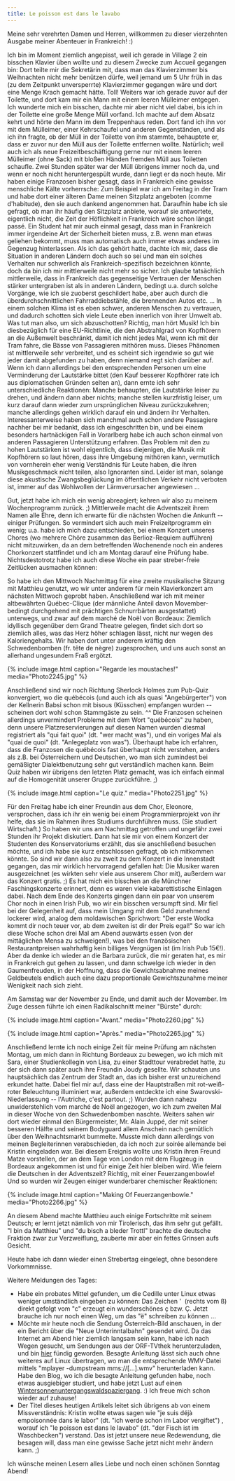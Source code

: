 ```yaml
---
title: Le poisson est dans le lavabo
---
```


Meine sehr verehrten Damen und Herren, willkommen zu dieser vierzehnten Ausgabe meiner Abenteuer in Frankreich! :)

Ich bin im Moment ziemlich angepisst, weil ich gerade in Village 2 ein bisschen Klavier üben wollte und zu diesem Zwecke zum Accueil gegangen bin: Dort teilte mir die Sekretärin mit, dass man das Klavierzimmer bis Weihnachten nicht mehr benützen dürfe, weil jemand um 5 Uhr früh in das (zu dem Zeitpunkt unversperrte) Klavierzimmer gegangen wäre und dort eine Menge Krach gemacht hätte. Toll!
Weiters war ich gerade zuvor auf der Toilette, und dort kam mir ein Mann mit einem leeren Mülleimer entgegen. Ich wunderte mich ein bisschen, dachte mir aber nicht viel dabei, bis ich in der Toilette eine große Menge Müll vorfand. Ich machte auf dem Absatz kehrt und hörte den Mann im dem Treppenhaus reden. Dort fand ich ihn vor mit dem Mülleimer, einer Kehrschaufel und anderen Gegenständen, und als ich ihn fragte, ob der Müll in der Toilette von ihm stammte, behauptete er, dass er zuvor nur den Müll aus der Toilette entfernen wollte. Natürlich; weil auch ich als neue Freizeitbeschäftigung gerne nur mit einem leeren Mülleimer (ohne Sack) mit bloßen Händen fremden Müll aus Toiletten schaufle. Zwei Stunden später war der Müll übrigens immer noch da, und wenn er noch nicht heruntergespült wurde, dann liegt er da noch heute.
Mir haben einige Franzosen bisher gesagt, dass in Frankreich eine gewisse menschliche Kälte vorherrsche: Zum Beispiel war ich am Freitag in der Tram und habe dort einer älteren Dame meinen Sitzplatz angeboten (comme d'habitude), den sie auch dankend angenommen hat. Daraufhin habe ich sie gefragt, ob man ihr häufig den Sitzplatz anbiete, worauf sie antwortete, eigentlich nicht, die Zeit der Höflichkeit in Frankreich wäre schon längst passé. Ein Student hat mir auch einmal gesagt, dass man in Frankreich immer irgendeine Art der Sicherheit bieten muss, z.B. wenn man etwas geliehen bekommt, muss man automatisch auch immer etwas anderes im Gegenzug hinterlassen. Als ich das gehört hatte, dachte ich mir, dass die Situation in anderen Ländern doch auch so sei und man ein solches Verhalten nur schwerlich als Frankreich-spezifisch bezeichnen könnte, doch da bin ich mir mittlerweile nicht mehr so sicher. Ich glaube tatsächlich mittlerweile, dass in Frankreich das gegenseitige Vertrauen der Menschen stärker untergraben ist als in anderen Ländern, bedingt u.a. durch solche Vorgänge, wie ich sie zuoberst geschildert habe, aber auch durch die überdurchschnittlichen Fahrraddiebstähle, die brennenden Autos etc. ... In einem solchen Klima ist es eben schwer, anderen Menschen zu vertrauen, und dadurch schotten sich viele Leute eben innerlich von ihrer Umwelt ab.
Was tut man also, um sich abzuschotten? Richtig, man hört Musik! Ich bin diesbezüglich für eine EU-Richtlinie, die den Abstrahlgrad von Kopfhörern an die Außenwelt beschränkt, damit ich nicht jedes Mal, wenn ich mit der Tram fahre, die Bässe von Passagieren mithören muss. Dieses Phänomen ist mittlerweile sehr verbreitet, und es scheint sich irgendwie so gut wie jeder damit abgefunden zu haben, denn niemand regt sich darüber auf. Wenn ich dann allerdings bei den entsprechenden Personen um eine Verminderung der Lautstärke bittet (den Kauf besserer Kopfhörer rate ich aus diplomatischen Gründen selten an), dann ernte ich sehr unterschiedliche Reaktionen: Manche behaupten, die Lautstärke leiser zu drehen, und ändern dann aber nichts; manche stellen kurzfristig leiser, um kurz darauf dann wieder zum ursprünglichen Niveau zurückzukehren; manche allerdings gehen wirklich darauf ein und ändern ihr Verhalten. Interessanterweise haben sich manchmal auch schon andere Passagiere nachher bei mir bedankt, dass ich eingeschritten bin, und bei einem besonders hartnäckigen Fall in Vorarlberg habe ich auch schon einmal von anderen Passagieren Unterstützung erfahren. Das Problem mit den zu hohen Lautstärken ist wohl eigentlich, dass diejenigen, die Musik mit Kopfhörern so laut hören, dass ihre Umgebung mithören kann, vermutlich von vornherein eher wenig Verständnis für Leute haben, die ihren Musikgeschmack nicht teilen, also Ignoranten sind. Leider ist man, solange diese akustische Zwangsbeglückung im öffentlichen Verkehr nicht verboten ist, immer auf das Wohlwollen der Lärmverursacher angewiesen ...

Gut, jetzt habe ich mich ein wenig abreagiert; kehren wir also zu meinem Wochenprogramm zurück. ;) Mittlerweile macht die Adventszeit ihrem Namen alle Ehre, denn ich erwarte für die nächsten Wochen die Ankunft -- einiger Prüfungen. So vermindert sich auch mein Freizeitprogramm ein wenig; u.a. habe ich mich dazu entschieden, bei einem Konzert unseres Chores (wo mehrere Chöre zusammen das Berlioz-Requiem aufführen) nicht mitzuwirken, da an dem betreffenden Wochenende noch ein anderes Chorkonzert stattfindet und ich am Montag darauf eine Prüfung habe. Nichtsdestotrotz habe ich auch diese Woche ein paar streber-freie Zeitlücken ausmachen können:

So habe ich den Mittwoch Nachmittag für eine zweite musikalische Sitzung mit Matthieu genutzt, wo wir unter anderem für mein Klavierkonzert am nächsten Mittwoch geprobt haben. Anschließend war ich mit meiner altbewährten Québec-Clique (der männliche Anteil davon Movember-bedingt durchgehend mit prächtigen Schnurrbärten ausgestattet) unterwegs, und zwar auf dem marché de Noël von Bordeaux: Ziemlich idyllisch gegenüber dem Grand Theatre gelegen, findet sich dort so ziemlich alles, was das Herz höher schlagen lässt, nicht nur wegen des Kaloriengehalts. Wir haben dort unter anderem kräftig den Schwedenbomben (fr. tête de nègre) zugesprochen, und uns auch sonst an allerhand ungesundem Fraß ergötzt.

{% include image.html caption="Regarde les moustaches!" media="Photo2245.jpg" %}

Anschließend sind wir noch Richtung Sherlock Holmes zum Pub-Quiz konvergiert, wo die québécois (und auch ich als quasi "Angebürgerter") von der Kellnerin Babsi schon mit bisous (Küsschen) empfangen wurden -- scheinen dort wohl schon Stammgäste zu sein. ^^ Die Franzosen scheinen allerdings unvermindert Probleme mit dem Wort "québécois" zu haben, denn unsere Platzreservierungen auf diesen Namen wurden diesmal registriert als "qui fait quoi" (dt. "wer macht was"), und ein voriges Mal als "quai de quoi" (dt. "Anlegeplatz von was"). Überhaupt habe ich erfahren, dass die Franzosen die québécois fast überhaupt nicht verstehen, anders als z.B. bei Österreichern und Deutschen, wo man sich zumindest bei gemäßigter Dialektbenutzung sehr gut verständlich machen kann. Beim Quiz haben wir übrigens den letzten Platz gemacht, was ich einfach einmal auf die Homogenität unserer Gruppe zurückführe. ;)

{% include image.html caption="Le quiz." media="Photo2251.jpg" %}

Für den Freitag habe ich einer Freundin aus dem Chor, Eleonore, versprochen, dass ich ihr ein wenig bei einem Programmierprojekt von ihr helfe, das sie im Rahmen ihres Studiums durchführen muss. (Sie studiert Wirtschaft.) So haben wir uns am Nachmittag getroffen und ungefähr zwei Stunden ihr Projekt diskutiert. Dann hat sie mir von einem Konzert der Studenten des Konservatoriums erzählt, das sie anschließend besuchen möchte, und ich habe sie kurz entschlossen gefragt, ob ich mitkommen könnte. So sind wir dann also zu zweit zu dem Konzert in die Innenstadt gegangen, das mir wirklich hervorragend gefallen hat: Die Musiker waren ausgezeichnet (es wirkten sehr viele aus unserem Chor mit), außerdem war das Konzert gratis. ;) Es hat mich ein bisschen an die Münchner Faschingskonzerte erinnert, denn es waren viele kabarettistische Einlagen dabei. Nach dem Ende des Konzerts gingen dann ein paar von unserem Chor noch in einen Irish Pub, wo wir ein bisschen versumpft sind. Mir fiel bei der Gelegenheit auf, dass mein Umgang mit dem Geld zunehmend lockerer wird, analog dem moldawischen Sprichwort: "Der erste Wodka kommt dir noch teuer vor, ab dem zweiten ist dir der Preis egal!" So war ich diese Woche schon drei Mal am Abend auswärts essen (von der mittäglichen Mensa zu schweigen!), was bei den französischen Restaurantpreisen wahrhaftig kein billiges Vergnügen ist (im Irish Pub 15€!). Aber da denke ich wieder an die Barbara zurück, die mir geraten hat, es mir in Frankreich gut gehen zu lassen, und dann schwelge ich wieder in den Gaumenfreuden, in der Hoffnung, dass die Gewichtsabnahme meines Geldbeutels endlich auch eine dazu proportionale Gewichtszunahme meiner Wenigkeit nach sich zieht.

Am Samstag war der November zu Ende, und damit auch der Movember. Im Zuge dessen führte ich einen Radikalschnitt meiner "Bürste" durch:

{% include image.html caption="Avant." media="Photo2260.jpg" %}

{% include image.html caption="Après." media="Photo2265.jpg" %}

Anschließend lernte ich noch einige Zeit für meine Prüfung am nächsten Montag, um mich dann in Richtung Bordeaux zu bewegen, wo ich mich mit Sara, einer Studienkollegin von Lisa, zu einer Stadttour verabredet hatte, zu der sich dann später auch ihre Freundin Joudy gesellte. Wir schauten uns hauptsächlich das Zentrum der Stadt an, das ich bisher erst unzureichend erkundet hatte. Dabei fiel mir auf, dass eine der Hauptstraßen mit rot-weiß-roter Beleuchtung illuminiert war, außerdem entdeckte ich eine Swarovski-Niederlassung -- l'Autriche, c'est partout. ;) Wurden dann nahezu unwiderstehlich vom marché de Noël angezogen, wo ich zum zweiten Mal in dieser Woche von den Schwedenbomben naschte. Weiters sahen wir dort wieder einmal den Bürgermeister, Mr. Alain Juppé, der mit seiner besseren Hälfte und seinem Bodyguard allem Anschein nach gemütlich über den Weihnachtsmarkt bummelte.
Musste mich dann allerdings von meinen Begleiterinnen verabschieden, da ich noch zur soirée allemande bei Kristin eingeladen war. Bei diesem Ereignis wollte uns Kristin ihren Freund Matze vorstellen, der an dem Tage von London mit dem Flugzeug in Bordeaux angekommen ist und für einige Zeit hier bleiben wird. Wie feiern die Deutschen in der Adventszeit? Richtig, mit einer Feuerzangenbowle! Und so wurden wir Zeugen einiger wunderbarer chemischer Reaktionen:

{% include image.html caption="Making Of Feuerzangenbowle." media="Photo2266.jpg" %}

An diesem Abend machte Matthieu auch einige Fortschritte mit seinem Deutsch; er lernt jetzt nämlich von mir Tirolerisch, das ihm sehr gut gefällt. "I bin da Matthieu" und "du bisch a bleder Trottl" brachte die deutsche Fraktion zwar zur Verzweiflung, zauberte mir aber ein fettes Grinsen aufs Gesicht.

Heute habe ich dann wieder einen Strebertag eingelegt, ohne besondere Vorkommnisse.

Weitere Meldungen des Tages:

* Habe ein probates Mittel gefunden, um die Cedille unter Linux etwas weniger umständlich eingeben zu können: Das Zeichen '  (rechts vom ß) direkt gefolgt vom "c" erzeugt ein wunderschönes ç bzw. Ç. Jetzt brauche ich nur noch einen Weg, um das "ë" schreiben zu können ...
* Möchte mir heute noch die Sendung Österreich-Bild anschauen, in der ein Bericht über die "Neue Unterinntalbahn" gesendet wird. Da das Internet am Abend hier ziemlich langsam sein kann, habe ich nach Wegen gesucht, um Sendungen aus der ORF-TVthek herunterzuladen, und bin [hier](http://rwrbrille.at/2010/03/howto-video-download-von-der-orf-tvthek/) fündig geworden. Besagte Anleitung lässt sich auch ohne weiteres auf Linux übertragen, wo man die entsprechende WMV-Datei mittels "mplayer -dumpstream mms://[...].wmv" herunterladen kann. Habe den Blog, wo ich die besagte Anleitung gefunden habe, noch etwas ausgiebiger studiert, und habe jetzt Lust auf einen [Wintersonnenuntergangswaldspaziergang](http://rwrbrille.at/2011/12/wintersonnenuntergangswaldspaziergange/). :) Ich freue mich schon wieder auf zuhause!
* Der Titel dieses heutigen Artikels leitet sich übrigens ab von einem Missverständnis: Kristin wollte etwas sagen wie "je suis déjà empoisonnée dans le labor" (dt. "ich werde schon im Labor vergiftet") , worauf ich "le poisson est dans le lavabo" (dt. "der Fisch ist im Waschbecken") verstand. Das ist jetzt unsere neue Redewendung, die besagen will, dass man eine gewisse Sache jetzt nicht mehr ändern kann. ;)

Ich wünsche meinen Lesern alles Liebe und noch einen schönen Sonntag Abend!
